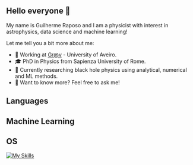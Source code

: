 ## Hello everyone 👋

My name is Guilherme Raposo and I am a physicist with interest in astrophysics, data science and machine learning!

Let me tell you a bit more about me:
- 📌 Working at [Gr@v](http://gravitation.web.ua.pt/) - University of Aveiro.
- 🎓 PhD in Physics from Sapienza University of Rome.
- 🔭 Currently researching black hole physics using analytical, numerical and ML methods.
- 💬 Want to know more? Feel free to ask me!


## Languages

## Machine Learning 

## OS
[![My Skills](https://skillicons.dev/icons?i=linux,apple,windows&perline=3)](https://skillicons.dev)
